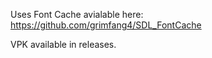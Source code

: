 Uses Font Cache avialable here: https://github.com/grimfang4/SDL_FontCache

VPK available in releases.
